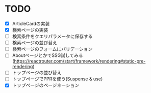 # TODO
- [x] ArticleCardの実装
- [x] 検索ページの実装
- [ ] 検索条件をクエリパラメータに保存する
- [ ] 検索ページの並び替え
- [ ] 検索ページのフォームにバリデーション
- [ ] AboutページとかでSSG試してみる(https://reactrouter.com/start/framework/rendering#static-pre-rendering)
- [ ] トップページの並び替え
- [ ] トップページでPPRを使う(Suspense & use)
- [x] トップページのページネーション